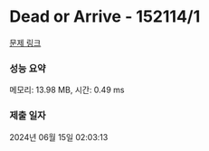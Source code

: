 # Dead or Arrive - 152114/1 

[문제 링크](https://level.goorm.io/exam/152114/%ED%98%84%EB%8C%80%EB%AA%A8%EB%B9%84%EC%8A%A4-%EC%98%88%EC%84%A0-dead-or-arrive/quiz/1) 

### 성능 요약

메모리: 13.98 MB, 시간: 0.49 ms

### 제출 일자

2024년 06월 15일 02:03:13

